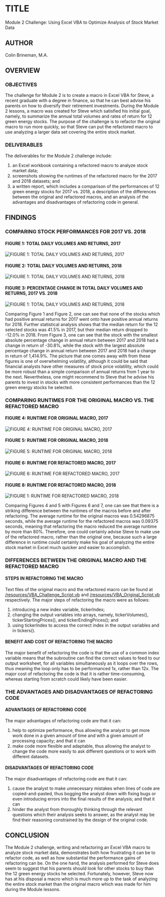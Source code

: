 # TITLE

Module 2 Challenge: Using Excel VBA to Optimize Analysis of Stock Market Data

## AUTHOR

Colin Brineman, M.A.

## OVERVIEW

### OBJECTIVES

The challenge for Module 2 is to create a macro in Excel VBA for Steve, a recent graduate with a degree in finance, so that he can best advise his parents on how to diversify their retirement investments. During the Module 2 lessons, a macro was created for Steve which satisfied his initial goal, namely, to summarize the annual total volumes and rates of return for 12 green energy stocks. The purpose of the challenge is to refactor the original macro to run more quickly, so that Steve can put the refactored macro to use analyzing a larger data set covering the entire stock market.

### DELIVERABLES

The deliverables for the Module 2 challenge include:
1. an Excel workbook containing a refactored macro to analyze stock market data;
2. screenshots showing the runtimes of the refactored macro for the 2017 and 2018 datasets; and
3. a written report, which includes a comparison of the performances of 12 green energy stocks for 2017 vs. 2018, a description of the differences between the original and refactored macros, and an analysis of the advantages and disadvantages of refactoring code in general.

## FINDINGS

### COMPARING STOCK PERFORMANCES FOR 2017 VS. 2018

#### FIGURE 1: TOTAL DAILY VOLUMES AND RETURNS, 2017
![FIGURE 1: TOTAL DAILY VOLUMES AND RETURNS, 2017](/Resources/VBA_Results_2017.png)

#### FIGURE 2: TOTAL DAILY VOLUMES AND RETURNS, 2018
![FIGURE 1: TOTAL DAILY VOLUMES AND RETURNS, 2018](/Resources/VBA_Results_2018.png)

#### FIGURE 3: PERCENTAGE CHANGE IN TOTAL DAILY VOLUMES AND RETURNS, 2017 VS. 2018
![FIGURE 1: TOTAL DAILY VOLUMES AND RETURNS, 2018](/Resources/VBA_Results_Comparison.png)

Comparing Figure 1 and Figure 2, one can see that none of the stocks which had positive annual returns for 2017 went onto have positive annual returns for 2018. Further statistical analysis shows that the median return for the 12 selected stocks was 41.5% in 2017, but their median return dropped to -12.0% in 2018. From Figure 3, one can see that the stock with the smallest absolute percentage change in annual return between 2017 and 2018 had a change in return of -30.8%, while the stock with the largest absolute percentage change in annual return between 2017 and 2018 had a change in return of 1,414.9%. The picture that one comes away with from these figures is one of overwhelming volatility, although it could be said that financial analysts have other measures of stock price volatility, which could be more robust than a simple comparison of annual returns from 1 year to the next. Nevertheless, one might recommend to Steve that he advise his parents to invest in stocks with more consistent performances than the 12 green energy stocks he selected.

### COMPARING RUNTIMES FOR THE ORIGINAL MACRO VS. THE REFACTORED MACRO

#### FIGURE 4: RUNTIME FOR ORIGINAL MACRO, 2017
![FIGURE 4: RUNTIME FOR ORIGINAL MACRO, 2017](/Resources/VBA_Original_2017.png)

#### FIGURE 5: RUNTIME FOR ORIGINAL MACRO, 2018
![FIGURE 5: RUNTIME FOR ORIGINAL MACRO, 2018](/Resources/VBA_Original_2018.png)

#### FIGURE 6: RUNTIME FOR REFACTORED MACRO, 2017
![FIGURE 6: RUNTIME FOR REFACTORED MACRO, 2017](/resources/VBA_Challenge_2017.png)

#### FIGURE 8: RUNTIME FOR REFACTORED MACRO, 2018
![FIGURE 1: RUNTIME FOR REFACTORED MACRO, 2018](/Resources/VBA_Challenge_2018.png)

Comparing Figures 4 and 5 with Figures 6 and 7, one can see that there is a striking difference between the runtimes of the macros before and after refactoring. The average runtime for the original macros was 0.54296875 seconds, while the average runtime for the refactored macros was 0.09375 seconds, meaning that refactoring the macro reduced the average runtime by more than 80%. Therefore, one could certainly advise Steve to make use of the refactored macro, rather than the original one, because such a large difference in runtime could certainly make his goal of analyzing the entire stock market in Excel much quicker and easier to accomplish.

### DIFFERENCES BETWEEN THE ORIGINAL MACRO AND THE REFACTORED MACRO

#### STEPS IN REFACTORING THE MACRO
Text files of the original macro and the refactored macro can be found at [/resources/VBA_Challenge_Script.vb](/Resources/VBA_Challenge_Script.vb) and [/resources/VBA_Original_Script.vb](/Resources/VBA_Original_Script.vb) respectively. The major steps of refactoring the macro were as follows:
1. introducing a new index variable, tickerIndex;
2. changing the output variables into arrays, namely, tickerVolumes(), tickerStartingPrices(), and tickerEndingPrices(); and
3. using tickerIndex to access the correct index in the output variables and in tickers().

#### BENEFIT AND COST OF REFACTORING THE MACRO
The major benefit of refactoring the code is that the use of a common index variable means that the subroutine can find the correct values to feed to our output worksheet, for all variables simultaneously as it loops over the rows, thus meaning the loop only has to be performanced 1x, rather than 12x. The major cost of refactoring the code is that it is rather time-consuming, whereas starting from scratch could likely have been easier.

### THE ADVANTAGES AND DISADVANTAGES OF REFACTORING CODE

#### ADVANTAGES OF REFACTORING CODE

The major advantages of refactoring code are that it can:
1. help to optimize performance, thus allowing the analyst to get more work done in a given amount of time and with a given amount of processing capacity; and that it can
2. make code more flexible and adaptable, thus allowing the analyst to change the code more easily to ask different questions or to work with different datasets.

#### DISADVANTAGES OF REFACTORING CODE
The major disadvantages of refactoring code are that it can:
1. cause the analyst to make unnecessary mistakes when lines of code are copied-and-pasted, thus bogging the analyst down with fixing bugs or even introducing errors into the final results of the analysis; and that it can
2. hinder the analyst from thoroughly thinking through the relevant questions which their analysis seeks to answer, as the analyst may be find their reasoning constrained by the design of the original code.

## CONCLUSION
The Module 2 challenge, writing and refactoring an Excel VBA macro to analyze stock market data, demonstrates both how frustrating it can be to refactor code, as well as how substantial the performance gains of refactoring can be. On the one hand, the analysis performed for Steve does seem to suggest that his parents should look for other stocks to buy than the 12 green energy stocks he selected. Fortunately, however, Steve now has at his disposal a macro which is much more up to the task of analyzing the entire stock market than the original macro which was made for him during the Module lessons.
